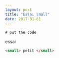```yaml
---
layout: post
title: "Essai small"
date: 2017-01-01
---
```


```
# put the code 
```

essai

```html
<small> petit </small>
```
